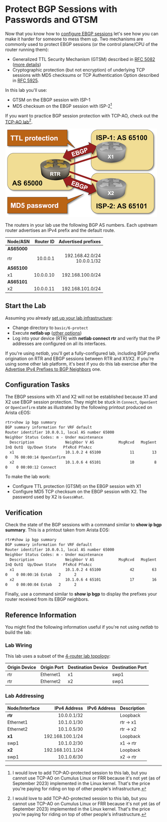# Protect BGP Sessions with Passwords and GTSM

Now that you know how to [configure EBGP sessions](2-multihomed.md) let's see how you can make it harder for someone to mess them up. Two mechanisms are commonly used to protect EBGP sessions (or the control plane/CPU of the router running them):

* Generalized TTL Security Mechanism (GTSM) described in [RFC 5082](https://www.rfc-editor.org/rfc/rfc5082) ([more details](https://blog.ipspace.net/2023/03/advantages-bgp-gtsm.html))
* Cryptographic protection (but not encryption) of underlying TCP sessions with MD5 checksums or TCP Authentication Option described in [RFC 5925](https://datatracker.ietf.org/doc/html/rfc5925).

In this lab you'll use:

* GTSM on the EBGP session with ISP-1
* MD5 checksum on the EBGP session with ISP-2[^NOL]

If you want to practice BGP session protection with TCP-AO, check out the [TCP-AO lab](9-ao.md)[^NOL].

[^NOL]: I would love to add TCP-AO-protected session to this lab, but you cannot use TCP-AO on Cumulus Linux or FRR because it's not yet (as of September 2023) implemented in the Linux kernel. That's the price you're paying for riding on top of other people's infrastructure.

![Lab topology](topology-protect.png)

The routers in your lab use the following BGP AS numbers. Each upstream router advertises an IPv4 prefix and the default route.

| Node/ASN | Router ID | Advertised prefixes |
|----------|----------:|--------------------:|
| **AS65000** ||
| rtr | 10.0.0.1 | 192.168.42.0/24<br>10.0.0.1/32 |
| **AS65100** ||
| x1 | 10.0.0.10 | 192.168.100.0/24 |
| **AS65101** ||
| x2 | 10.0.0.11 | 192.168.101.0/24 |

## Start the Lab

Assuming you already [set up your lab infrastructure](../1-setup.md):

* Change directory to `basic/6-protect`
* Execute **netlab up** ([other options](../external/index.md))
* Log into your device (RTR) with **netlab connect rtr** and verify that the IP addresses are configured on all its interfaces.

If you're using *netlab*, you'll get a fully-configured lab, including BGP prefix origination on RTR and EBGP sessions between RTR and X1/X2. If you're using some other lab platform, it's best if you do this lab exercise after the [Advertise IPv4 Prefixes to BGP Neighbors](3-originate.md) one.

## Configuration Tasks

The EBGP sessions with X1 and X2 will not be established because X1 and X2 use EBGP session protection. They might be stuck in `Connect`, `OpenSent` or `OpenConfirm` state as illustrated by the following printout produced on Arista cEOS:

```
rtr>show ip bgp summary
BGP summary information for VRF default
Router identifier 10.0.0.1, local AS number 65000
Neighbor Status Codes: m - Under maintenance
  Description              Neighbor V AS           MsgRcvd   MsgSent  InQ OutQ  Up/Down State   PfxRcd PfxAcc
  x1                       10.1.0.2 4 65100             11        13    0   76 00:00:14 OpenConfirm
  x2                       10.1.0.6 4 65101             10         8    0    0 00:00:12 Connect
```

To make the lab work:

* Configure TTL protection (GTSM) on the EBGP session with X1
* Configure MD5 TCP checksum on the EBGP session with X2. The password used by X2 is `GuessWhat`.

## Verification

Check the state of the BGP sessions with a command similar to **show ip bgp summary**. This is a printout taken from Arista EOS:

```
rtr#show ip bgp summary
BGP summary information for VRF default
Router identifier 10.0.0.1, local AS number 65000
Neighbor Status Codes: m - Under maintenance
  Description              Neighbor V AS           MsgRcvd   MsgSent  InQ OutQ  Up/Down State   PfxRcd PfxAcc
  x1                       10.1.0.2 4 65100             42        63    0    0 00:00:16 Estab   2      2
  x2                       10.1.0.6 4 65101             17        16    0    0 00:00:04 Estab   2      2
```

Finally, use a command similar to **show ip bgp** to display the prefixes your router received from its EBGP neighbors.

## Reference Information

You might find the following information useful if you're not using _netlab_ to build the lab:

### Lab Wiring

This lab uses a subset of the [4-router lab topology](../external/4-router.md):

| Origin Device | Origin Port | Destination Device | Destination Port |
|---------------|-------------|--------------------|------------------|
| rtr | Ethernet1 | x1 | swp1 |
| rtr | Ethernet2 | x2 | swp1 |

### Lab Addressing

| Node/Interface | IPv4 Address | IPv6 Address | Description |
|----------------|-------------:|-------------:|-------------|
| **rtr** |  10.0.0.1/32 |  | Loopback |
| Ethernet1 | 10.1.0.1/30 |  | rtr -> x1 |
| Ethernet2 | 10.1.0.5/30 |  | rtr -> x2 |
| **x1** |  192.168.100.1/24 |  | Loopback |
| swp1 | 10.1.0.2/30 |  | x1 -> rtr |
| **x2** |  192.168.101.1/24 |  | Loopback |
| swp1 | 10.1.0.6/30 |  | x2 -> rtr |

